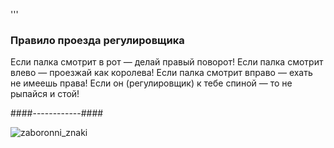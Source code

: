 '''
### Правило проезда регулировщика
Если палка смотрит в рот — делай правый поворот!
Если палка смотрит влево — проезжай как королева!
Если палка смотрит вправо — ехать не имеешь права!
Если он (регулировщик) к тебе спиной — то не рыпайся и стой!

####------------####

![zaboronni_znaki](https://github.com/user-attachments/assets/03fe8805-115e-4228-b8b2-c498f6f2f595)

```

